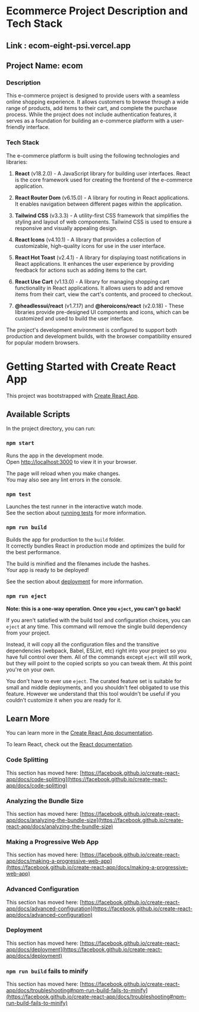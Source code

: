 # Ecommerce Project Description and Tech Stack

## Link : ecom-eight-psi.vercel.app

## Project Name: ecom

### Description
This e-commerce project is designed to provide users with a seamless online shopping experience. It allows customers to browse through a wide range of products, add items to their cart, and complete the purchase process. While the project does not include authentication features, it serves as a foundation for building an e-commerce platform with a user-friendly interface.

### Tech Stack
The e-commerce platform is built using the following technologies and libraries:

1. **React** (v18.2.0) - A JavaScript library for building user interfaces. React is the core framework used for creating the frontend of the e-commerce application.

2. **React Router Dom** (v6.15.0) - A library for routing in React applications. It enables navigation between different pages within the application.

3. **Tailwind CSS** (v3.3.3) - A utility-first CSS framework that simplifies the styling and layout of web components. Tailwind CSS is used to ensure a responsive and visually appealing design.

4. **React Icons** (v4.10.1) - A library that provides a collection of customizable, high-quality icons for use in the user interface.

5. **React Hot Toast** (v2.4.1) - A library for displaying toast notifications in React applications. It enhances the user experience by providing feedback for actions such as adding items to the cart.

6. **React Use Cart** (v1.13.0) - A library for managing shopping cart functionality in React applications. It allows users to add and remove items from their cart, view the cart's contents, and proceed to checkout.

7. **@headlessui/react** (v1.7.17) and **@heroicons/react** (v2.0.18) - These libraries provide pre-designed UI components and icons, which can be customized and used to build the user interface.

The project's development environment is configured to support both production and development builds, with the browser compatibility ensured for popular modern browsers.




# Getting Started with Create React App

This project was bootstrapped with [Create React App](https://github.com/facebook/create-react-app).

## Available Scripts

In the project directory, you can run:

### `npm start`

Runs the app in the development mode.\
Open [http://localhost:3000](http://localhost:3000) to view it in your browser.

The page will reload when you make changes.\
You may also see any lint errors in the console.

### `npm test`

Launches the test runner in the interactive watch mode.\
See the section about [running tests](https://facebook.github.io/create-react-app/docs/running-tests) for more information.

### `npm run build`

Builds the app for production to the `build` folder.\
It correctly bundles React in production mode and optimizes the build for the best performance.

The build is minified and the filenames include the hashes.\
Your app is ready to be deployed!

See the section about [deployment](https://facebook.github.io/create-react-app/docs/deployment) for more information.

### `npm run eject`

**Note: this is a one-way operation. Once you `eject`, you can't go back!**

If you aren't satisfied with the build tool and configuration choices, you can `eject` at any time. This command will remove the single build dependency from your project.

Instead, it will copy all the configuration files and the transitive dependencies (webpack, Babel, ESLint, etc) right into your project so you have full control over them. All of the commands except `eject` will still work, but they will point to the copied scripts so you can tweak them. At this point you're on your own.

You don't have to ever use `eject`. The curated feature set is suitable for small and middle deployments, and you shouldn't feel obligated to use this feature. However we understand that this tool wouldn't be useful if you couldn't customize it when you are ready for it.

## Learn More

You can learn more in the [Create React App documentation](https://facebook.github.io/create-react-app/docs/getting-started).

To learn React, check out the [React documentation](https://reactjs.org/).

### Code Splitting

This section has moved here: [https://facebook.github.io/create-react-app/docs/code-splitting](https://facebook.github.io/create-react-app/docs/code-splitting)

### Analyzing the Bundle Size

This section has moved here: [https://facebook.github.io/create-react-app/docs/analyzing-the-bundle-size](https://facebook.github.io/create-react-app/docs/analyzing-the-bundle-size)

### Making a Progressive Web App

This section has moved here: [https://facebook.github.io/create-react-app/docs/making-a-progressive-web-app](https://facebook.github.io/create-react-app/docs/making-a-progressive-web-app)

### Advanced Configuration

This section has moved here: [https://facebook.github.io/create-react-app/docs/advanced-configuration](https://facebook.github.io/create-react-app/docs/advanced-configuration)

### Deployment

This section has moved here: [https://facebook.github.io/create-react-app/docs/deployment](https://facebook.github.io/create-react-app/docs/deployment)

### `npm run build` fails to minify

This section has moved here: [https://facebook.github.io/create-react-app/docs/troubleshooting#npm-run-build-fails-to-minify](https://facebook.github.io/create-react-app/docs/troubleshooting#npm-run-build-fails-to-minify)


